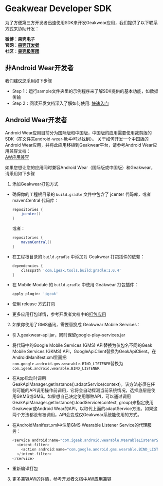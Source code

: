 # Geakwear Developer SDK
为了方便第三方开发者迅速使用SDK来开发Geakwear应用，我们提供了以下联系方式来协助开发：  

**微博：果壳电子**  
**官网：[果壳开发者][igeak-dev]**  
**社区：[果壳极客团][igeak-10w]**  

## 非Android Wear开发者
我们建议您采用如下步骤
* Step 1：运行sample文件夹里的示例程序来了解SDK提供的基本功能，如数据传输
* Step 2：阅读开发文档深入了解如何使用: [快速入门][getting-started]

## Android Wear开发者
Android Wear应用目前分为国际版和中国版，中国版的应用需要使用裁剪版的SDK（在文件夹android-wear-lib中可以找到）。
关于如何开发一个中国版的Android Wear应用，并将此应用移植到Geakwear平台，请参考Android Wear应用兼容文档：  
[AW应用兼容][gms-compat]

如果您想让您的应用同时兼容Android Wear（国际版或中国版）和Geakwear，请采用如下步骤

1. 添加Geakwear打包方式
  * 确保你的工程根目录的 `build.gradle` 文件中包含了 jcenter 代码库，或者 mavenCentral 代码库：

    ``` gradle
    repositories {
        jcenter()
    }
    ```
    或者：
    ``` gradle
    repositories {
        mavenCentral()
    }
    ```

  * 在工程根目录的 `build.gradle` 中添加对 Geakwear 打包插件的依赖：

    ``` gradle
    dependencies {
        classpath 'com.igeak.tools.build:gradle:1.0.4'
    }
    ```

  * 在 Mobile Module 的 `build.gradle` 中使用 Geakwear 打包插件：

    ``` gradle
    apply plugin: 'igeak'
    ```
    
  * 使用 release 方式打包
  * 更多应用打包详情，参考开发者文档中的[打包应用][pack-apps]

2. 如果你使用了GMS通讯，需要替换成 Geakwear Mobile Services：
  * 引入geakwear-api.jar，同时保留google-play-services.jar
  * 将代码中的Google Mobile Services (GMS) API替换为仅包名不同的Geak Mobile Services (GKMS) API，GoogleApiClient替换为GeakApiClient。在AndroidManifest.xml里面把`com.google.android.gms.wearable.BIND_LISTENER`替换为`com.igeak.android.wearable.BIND_LISTENER`
  * 在App启动时调用GeakApiManager.getInstance().adaptService(context)，该方法必须在任何可能的API调用操作前调用，它将会自动探测当前系统情况，选择底层是使用GKMS或GMS。如果想自己决定使用哪种API，可以通过调用GeakApiManager.getInstance().loadService(context, group)来指定使用Geakwear或Android Wear的API，以取代上面的adaptService方法。如果这两个方法都没有被调用，API会变成仅Geakwear系统能使用的方式。
  * 在AndroidManifest.xml中注册GMS Wearable Listener Service的代理服务：

    ```java
    <service android:name="com.igeak.android.wearable.WearableListenerServiceGoogleImpl">
      <intent-filter>
        <action android:name="com.google.android.gms.wearable.BIND_LISTENER" />
      </intent-filter>
    </service> 
    ```
* 重新编译打包

3. 更多兼容AW的详情，参考开发者文档中[AW应用兼容][gms-compat]

[igeak-dev]: http://developer.igeak.com/
[igeak-10w]: http://10w.igeak.com/
[getting-started]: /doc/getting-started.md
[gms-compat]: /doc/gms-compat.md
[pack-apps]: /doc/getting-started.md#打包应用
